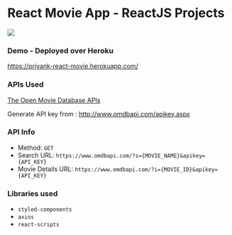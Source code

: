 # React Movie App - ReactJS Projects

![](movie.gif)

### Demo - Deployed over Heroku
https://priyank-react-movie.herokuapp.com/ 

### APIs Used
[The Open Movie Database APIs](http://www.omdbapi.com/)

Generate API key from : http://www.omdbapi.com/apikey.aspx

### API Info
* Method: `GET`
* Search URL: `https://www.omdbapi.com/?s={MOVIE_NAME}&apikey={API_KEY}`
* Movie Details URL: `https://www.omdbapi.com/?i={MOVIE_ID}&apikey={API_KEY}`

### Libraries used
* `styled-components`
* `axios`
* `react-scripts`
